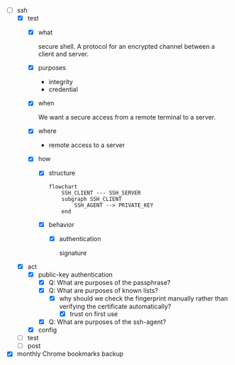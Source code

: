 - [ ] ssh
    - [x] test
        - [x] what

            secure shell. A protocol for an encrypted channel between a client and server.

        - [x] purposes
            - integrity
            - credential
        - [x] when

            We want a secure access from a remote terminal to a server.

        - [x] where
            - remote access to a server
        - [x] how
            - [x] structure

                ```mermaid
                flowchart
                    SSH_CLIENT --- SSH_SERVER
                    subgraph SSH_CLIENT
                        SSH_AGENT --> PRIVATE_KEY
                    end
                ```
            - [x] behavior
                - [x] authentication

                    signature
    - [x] act
        - [x] public-key authentication
            - [x] Q: What are purposes of the passphrase?
            - [x] Q: What are purposes of known lists?
                - [x] why should we check the fingerprint manually rather than verifying the certificate automatically?
                    - [x] trust on first use 
            - [x] Q: What are purposes of the ssh-agent?
        - [x] config
    - [ ] test
    - [ ] post
- [x] monthly Chrome bookmarks backup
